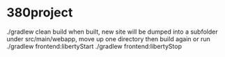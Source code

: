 # 380project
./gradlew clean build
when built, new site will be dumped into a subfolder under src/main/webapp, move up one directory then build again or run
./gradlew frontend:libertyStart
./gradlew frontend:libertyStop
